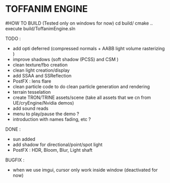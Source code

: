 # TOFFANIM ENGINE

#HOW TO BUILD
(Tested only on windows for now)
cd build/
cmake ..
execute build/ToffanimEngine.sln

TODO :
- add opti deferred (compressed normals + AABB light volume rasterizing )
- improve shadows (soft shadow (PCSS) and CSM )
- clean texture/fbo creation
- clean light creation/display
- add SSAA and SSReflection
- PostFX : lens flare
- clean particle code to do clean particle generation and rendering
- terrain tesselation
- create TRON/TRINE assets/scene (take all assets that we cn from UE/cryEngine/Nvidia demos)
- add sound reads
- menu to play/pause the demo ?
- introduction with names fading, etc ?

DONE :
- sun added
- add shadow for directional/point/spot light
- PostFX : HDR, Bloom, Blur, Light shaft


BUGFIX :

- when we use imgui, cursor only work inside window (deactivated for now)

